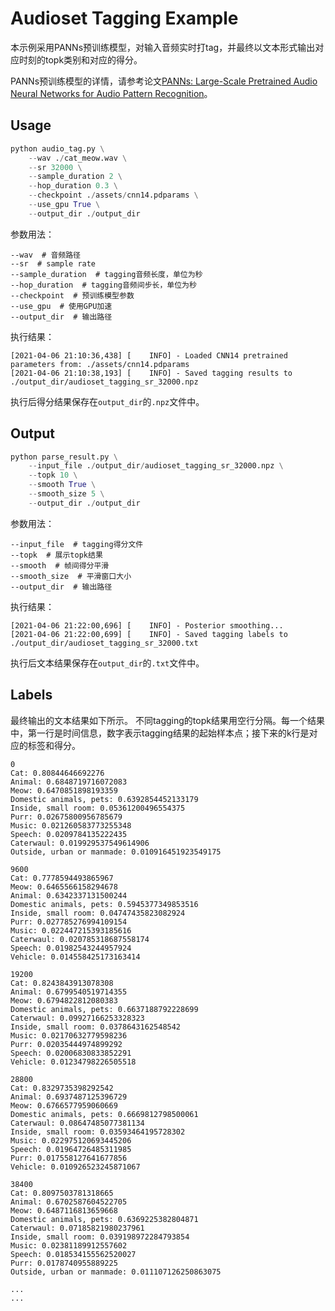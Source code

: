 # Audioset Tagging Example

本示例采用PANNs预训练模型，对输入音频实时打tag，并最终以文本形式输出对应时刻的topk类别和对应的得分。

PANNs预训练模型的详情，请参考论文[PANNs: Large-Scale Pretrained Audio Neural Networks for Audio Pattern Recognition](https://arxiv.org/pdf/1912.10211.pdf)。

## Usage

```python
python audio_tag.py \
    --wav ./cat_meow.wav \
    --sr 32000 \
    --sample_duration 2 \
    --hop_duration 0.3 \
    --checkpoint ./assets/cnn14.pdparams \
    --use_gpu True \
    --output_dir ./output_dir
```

参数用法：
```
--wav  # 音频路径
--sr  # sample rate
--sample_duration  # tagging音频长度，单位为秒
--hop_duration  # tagging音频间步长，单位为秒
--checkpoint  # 预训练模型参数
--use_gpu  # 使用GPU加速
--output_dir  # 输出路径
```

执行结果：
```
[2021-04-06 21:10:36,438] [    INFO] - Loaded CNN14 pretrained parameters from: ./assets/cnn14.pdparams
[2021-04-06 21:10:38,193] [    INFO] - Saved tagging results to ./output_dir/audioset_tagging_sr_32000.npz
```

执行后得分结果保存在`output_dir`的`.npz`文件中。


## Output
```python
python parse_result.py \
    --input_file ./output_dir/audioset_tagging_sr_32000.npz \
    --topk 10 \
    --smooth True \
    --smooth_size 5 \
    --output_dir ./output_dir
```

参数用法：
```
--input_file  # tagging得分文件
--topk  # 展示topk结果
--smooth  # 帧间得分平滑
--smooth_size  # 平滑窗口大小
--output_dir  # 输出路径
```

执行结果：
```
[2021-04-06 21:22:00,696] [    INFO] - Posterior smoothing...
[2021-04-06 21:22:00,699] [    INFO] - Saved tagging labels to ./output_dir/audioset_tagging_sr_32000.txt
```

执行后文本结果保存在`output_dir`的`.txt`文件中。


## Labels

最终输出的文本结果如下所示。
不同tagging的topk结果用空行分隔。每一个结果中，第一行是时间信息，数字表示tagging结果的起始样本点；接下来的k行是对应的标签和得分。

```
0
Cat: 0.80844646692276
Animal: 0.6848719716072083
Meow: 0.6470851898193359
Domestic animals, pets: 0.6392854452133179
Inside, small room: 0.05361200496554375
Purr: 0.02675800956785679
Music: 0.021260583773255348
Speech: 0.0209784135222435
Caterwaul: 0.019929537549614906
Outside, urban or manmade: 0.010916451923549175

9600
Cat: 0.7778594493865967
Meow: 0.6465566158294678
Animal: 0.6342337131500244
Domestic animals, pets: 0.5945377349853516
Inside, small room: 0.04747435823082924
Purr: 0.027785276994109154
Music: 0.022447215393185616
Caterwaul: 0.020785318687558174
Speech: 0.01982543244957924
Vehicle: 0.014558425173163414

19200
Cat: 0.8243843913078308
Animal: 0.6799540519714355
Meow: 0.6794822812080383
Domestic animals, pets: 0.6637188792228699
Caterwaul: 0.09927166253328323
Inside, small room: 0.0378643162548542
Music: 0.02170632779598236
Purr: 0.02035444974899292
Speech: 0.02006830833852291
Vehicle: 0.01234798226505518

28800
Cat: 0.8329735398292542
Animal: 0.6937487125396729
Meow: 0.6766577959060669
Domestic animals, pets: 0.6669812798500061
Caterwaul: 0.08647485077381134
Inside, small room: 0.03593464195728302
Music: 0.022975120693445206
Speech: 0.01964726485311985
Purr: 0.017558127641677856
Vehicle: 0.010926523245871067

38400
Cat: 0.8097503781318665
Animal: 0.6702587604522705
Meow: 0.6487116813659668
Domestic animals, pets: 0.6369225382804871
Caterwaul: 0.07185821980237961
Inside, small room: 0.039198972284793854
Music: 0.02381189912557602
Speech: 0.018534155562520027
Purr: 0.0178740955889225
Outside, urban or manmade: 0.011107126250863075

...
...
```
